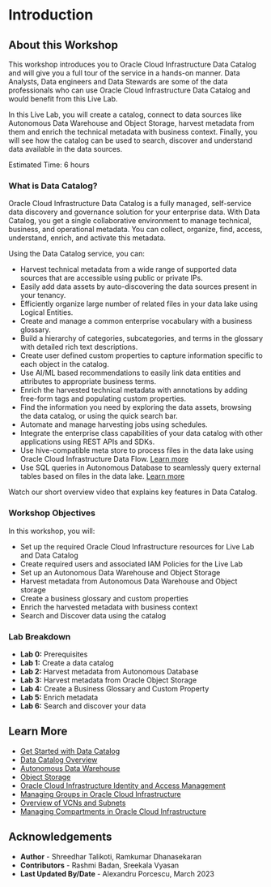 # Introduction

## About this Workshop

This workshop introduces you to Oracle Cloud Infrastructure Data Catalog and will give you a full tour of the service in a hands-on manner. Data Analysts, Data engineers and Data Stewards are some of the data professionals who can use Oracle Cloud Infrastructure Data Catalog and would benefit from this Live Lab.

In this Live Lab, you will create a catalog, connect to data sources like Autonomous Data Warehouse and Object Storage, harvest metadata from them and enrich the technical metadata with business context. Finally, you will see how the catalog can be used to search, discover and understand data available in the data sources.

Estimated Time: 6 hours

### What is Data Catalog?

Oracle Cloud Infrastructure Data Catalog is a fully managed, self-service data discovery and governance solution for your enterprise data. With Data Catalog, you get a single collaborative environment to manage technical, business, and operational metadata. You can collect, organize, find, access, understand, enrich, and activate this metadata.

Using the Data Catalog service, you can:

* Harvest technical metadata from a wide range of supported data sources that are accessible using public or private IPs.
* Easily add data assets by auto-discovering the data sources present in your tenancy.
* Efficiently organize large number of related files in your data lake using Logical Entities.
* Create and manage a common enterprise vocabulary with a business glossary.
* Build a hierarchy of categories, subcategories, and terms in the glossary with detailed rich text descriptions.
* Create user defined custom properties to capture information specific to each object in the catalog.
* Use AI/ML based recommendations to easily link data entities and attributes to appropriate business terms.
* Enrich the harvested technical metadata with annotations by adding free-form tags and populating custom properties.
* Find the information you need by exploring the data assets, browsing the data catalog, or using the quick search bar.
* Automate and manage harvesting jobs using schedules.
* Integrate the enterprise class capabilities of your data catalog with other applications using REST APIs and SDKs.
* Use hive-compatible meta store to process files in the data lake using Oracle Cloud Infrastructure Data Flow. [Learn more](https://docs.oracle.com/en-us/iaas/data-flow/using/hive-metastore.htm#hive-metastore-using)
* Use SQL queries in Autonomous Database to seamlessly query external tables based on files in the data lake. [Learn more](https://docs.oracle.com/en/cloud/paas/autonomous-database/adbsa/query-external-data-catalog.html#GUID-480FAF23-453D-4B15-BF92-8435805EB8A5)

Watch our short overview video that explains key features in Data Catalog.

[](youtube:nY7mG2u6-Ew)

### Workshop Objectives

In this workshop, you will:
* Set up the required Oracle Cloud Infrastructure resources for Live Lab and Data Catalog
* Create required users and associated IAM Policies for the Live Lab
* Set up an Autonomous Data Warehouse and Object Storage
* Harvest metadata from Autonomous Data Warehouse and Object storage
* Create a business glossary and custom properties
* Enrich the harvested metadata with business context
* Search and Discover data using the catalog

### Lab Breakdown

- **Lab 0:** Prerequisites
- **Lab 1:** Create a data catalog
- **Lab 2:** Harvest metadata from Autonomous Database
- **Lab 3:** Harvest metadata from Oracle Object Storage
- **Lab 4:** Create a Business Glossary and Custom Property
- **Lab 5:** Enrich metadata
- **Lab 6:** Search and discover your data

## Learn More

* [Get Started with Data Catalog](https://docs.oracle.com/en-us/iaas/data-catalog/using/index.htm)
* [Data Catalog Overview](https://docs.oracle.com/en-us/iaas/data-catalog/using/overview.htm)
* [Autonomous Data Warehouse](https://docs.oracle.com/en/cloud/paas/autonomous-data-warehouse-cloud/index.html)
* [Object Storage](https://docs.oracle.com/en-us/iaas/Content/Object/Concepts/objectstorageoverview.htm)
* [Oracle Cloud Infrastructure Identity and Access Management](https://docs.oracle.com/en-us/iaas/Content/Identity/Concepts/overview.htm)
* [Managing Groups in Oracle Cloud Infrastructure](https://docs.oracle.com/en-us/iaas/Content/Identity/Tasks/managinggroups.htm)
* [Overview of VCNs and Subnets](https://docs.oracle.com/en-us/iaas/Content/Network/Tasks/managingVCNs_topic-Overview_of_VCNs_and_Subnets.htm#Overview)
* [Managing Compartments in Oracle Cloud Infrastructure](https://docs.oracle.com/en-us/iaas/Content/Identity/Tasks/managingcompartments.htm)

## Acknowledgements

* **Author** - Shreedhar Talikoti, Ramkumar Dhanasekaran
* **Contributors** - Rashmi Badan, Sreekala Vyasan
* **Last Updated By/Date** - Alexandru Porcescu, March 2023
